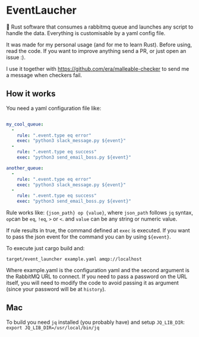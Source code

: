 # EventLaucher
:rocket: Rust software that consumes a rabbitmq queue and launches any script to handle the data. Everything is customisable by a yaml config file.

It was made for my personal usage (and for me to learn Rust). Before using, read the code. If you want to improve anything send a PR, or just open an issue :).

I use it together with https://github.com/era/malleable-checker to send me a message when checkers fail.

## How it works

You need a yaml configuration file like:

```yaml

my_cool_queue:
  -
    rule: ".event.type eq error"
    exec: "python3 slack_message.py ${event}"
  -
    rule: ".event.type eq success"
    exec: "python3 send_email_boss.py ${event}"

another_queue:
  -
    rule: ".event.type eq error"
    exec: "python3 slack_message.py ${event}"
  -
    rule: ".event.type eq success"
    exec: "python3 send_email_boss.py ${event}"

```

Rule works like: `{json_path} op {value}`, where `json_path` follows `jq` syntax, `op`can be `eq`, `!eq`, `>` or `<`. and `value` can be any string or numeric value.

If rule results in true, the command defined at `exec` is executed. If you want to pass the json event for the command you can by using `${event}`.

To execute just cargo build and:

`target/event_launcher example.yaml amqp://localhost`

Where example.yaml is the configuration yaml and the second argument is the RabbitMQ URL to connect. If you need to pass a password on the URL itself, you will need to modify the code to avoid passing it as argument (since your password will be at `history`).

## Mac
To build you need `jq` installed (you probably have) and setup `JQ_LIB_DIR`: 
`export JQ_LIB_DIR=/usr/local/bin/jq`